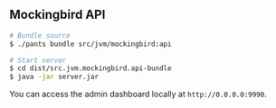 
## Mockingbird API

```bash
# Bundle source
$ ./pants bundle src/jvm/mockingbird:api

# Start server
$ cd dist/src.jvm.mockingbird.api-bundle
$ java -jar server.jar
```

You can access the admin dashboard locally at `http://0.0.0.0:9990`.
